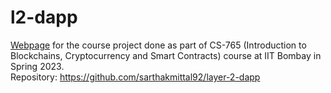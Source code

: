 # l2-dapp

[Webpage](https://sarthakmittal92.github.io/projects/spr23/l2-dapp/) for the course project done as part of CS-765 (Introduction to Blockchains, Cryptocurrency and Smart Contracts) course at IIT Bombay in Spring 2023.  
Repository: https://github.com/sarthakmittal92/layer-2-dapp